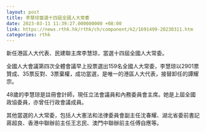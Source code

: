 ```yaml
---
layout: post
title: 李慧琼當選十四屆全國人大常委
date: 2023-03-11 11:39:27.000000000 +08:00
link: https://news.rthk.hk/rthk/ch/component/k2/1691499-20230311.htm
categories: rthk
---
```


新任港區人大代表、民建聯主席李慧琼，當選十四屆全國人大常委。

全國人大會議第四次全體會議早上投票選出159名全國人大常委，李慧琼以2901票贊成、35票反對、3票棄權，成功當選，是唯一的港區人大代表，接替卸任的譚耀宗。

48歲的李慧琼是註冊會計師，現任立法會議員和內務委員會主席。她是上屆全國政協委員，亦曾任行政會議成員。

其他當選的人大常委，包括人大憲法和法律委員會副主任沈春耀、湖北省委前書記蔣超良、香港中聯辦前主任王志民、澳門中聯辦前主任傅自應等。

